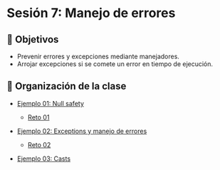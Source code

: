 # Sesión 7: Manejo de errores

## :dart: Objetivos

- Prevenir errores y excepciones mediante manejadores.
- Arrojar excepciones si se comete un error en tiempo de ejecución.

## 📂 Organización de la clase

- [Ejemplo 01: Null safety](Ejemplo-01)
	- [Reto 01](Reto-01)
		
- [Ejemplo 02: Exceptions y manejo de errores](Ejemplo-02)
	- [Reto 02](Reto-02)
		
- [Ejemplo 03: Casts](Ejemplo-03)

<!-- - [Reto final - Implementando Programación funcional](Reto-Final) -->

<!-- - [Postwork](Postwork) -->


	
